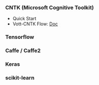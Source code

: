 ### CNTK (Microsoft Cognitive Toolkit)

*   Quick Start
*   Vott-CNTK Flow: [Doc](data/vott_cntk_flow.html)



### Tensorflow



### Caffe / Caffe2



### Keras



### scikit-learn

